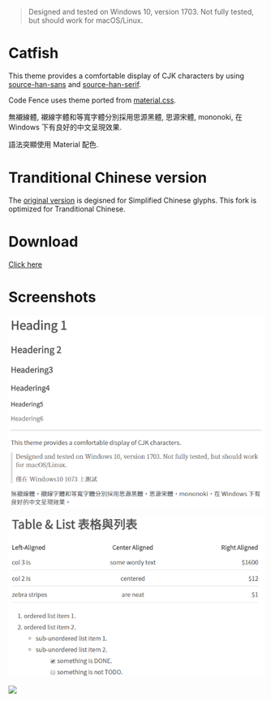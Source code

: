 > Designed and tested on Windows 10, version 1703. Not fully tested, but should work for macOS/Linux.

# Catfish

This theme provides a comfortable display of CJK characters by using [source-han-sans](https://github.com/adobe-fonts/source-han-sans) and [source-han-serif](https://github.com/adobe-fonts/source-han-serif).

Code Fence uses theme ported from [material.css](https://codemirror.net/theme/material.css).

無襯線體, 襯線字體和等寬字體分別採用思源黑體, 思源宋體, mononoki, 在 Windows 下有良好的中文呈現效果.

語法突顯使用 Material 配色.

# Tranditional Chinese version

The [original version](https://github.com/leaf-hsiao/catfish) is degisned for Simplified Chinese glyphs.
This fork is optimized for Tranditional Chinese.

# Download

[Click here](https://github.com/pigfoot/catfish/archive/master.zip)

# Screenshots

![](https://github.com/pigfoot/catfish/raw/gh-pages/images/catfish1.png)

![](https://github.com/pigfoot/catfish/raw/gh-pages/images/catfish2.png)

![](https://github.com/leaf-hsiao/catfish/raw/master/images/catfish3.png)

